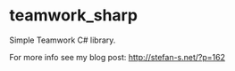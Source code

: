 # teamwork_sharp
Simple Teamwork C# library.

For more info see my blog post: http://stefan-s.net/?p=162
